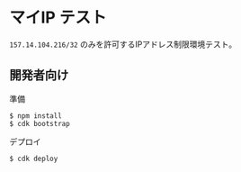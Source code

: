 # マイIP テスト

`157.14.104.216/32` のみを許可するIPアドレス制限環境テスト。

## 開発者向け

準備
```
$ npm install
$ cdk bootstrap
```

デプロイ
```
$ cdk deploy
```
